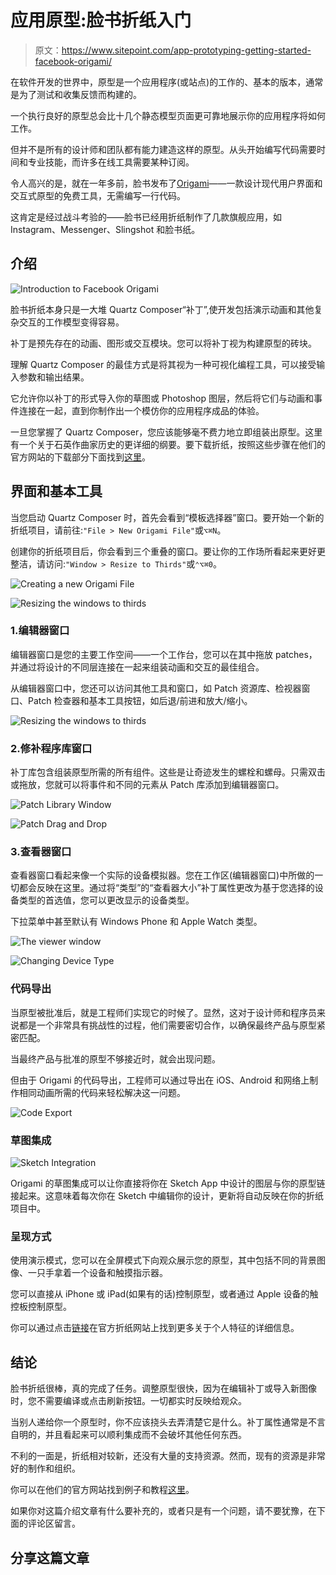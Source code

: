 # 应用原型:脸书折纸入门

> 原文：<https://www.sitepoint.com/app-prototyping-getting-started-facebook-origami/>

在软件开发的世界中，原型是一个应用程序(或站点)的工作的、基本的版本，通常是为了测试和收集反馈而构建的。

一个执行良好的原型总会比十几个静态模型页面更可靠地展示你的应用程序将如何工作。

但并不是所有的设计师和团队都有能力建造这样的原型。从头开始编写代码需要时间和专业技能，而许多在线工具需要某种订阅。

令人高兴的是，就在一年多前，脸书发布了[Origami](https://origami.design/)——一款设计现代用户界面和交互式原型的免费工具，无需编写一行代码。

这肯定是经过战斗考验的——脸书已经用折纸制作了几款旗舰应用，如 Instagram、Messenger、Slingshot 和脸书纸。

## 介绍

![Introduction to Facebook Origami](img/18b7d2eb370215a53bbe7a48e27bcd86.png)

脸书折纸本身只是一大堆 Quartz Composer“补丁”,使开发包括演示动画和其他复杂交互的工作模型变得容易。

补丁是预先存在的动画、图形或交互模块。您可以将补丁视为构建原型的砖块。

理解 Quartz Composer 的最佳方式是将其视为一种可视化编程工具，可以接受输入参数和输出结果。

它允许你以补丁的形式导入你的草图或 Photoshop 图层，然后将它们与动画和事件连接在一起，直到你制作出一个模仿你的应用程序成品的体验。

一旦您掌握了 Quartz Composer，您应该能够毫不费力地立即组装出原型。这里有一个关于石英作曲家历史的更详细的纲要。要下载折纸，按照这些步骤在他们的官方网站的下载部分下面找到[这里](https://facebook.com/designtools/origami/)。

## 界面和基本工具

当您启动 Quartz Composer 时，首先会看到“模板选择器”窗口。要开始一个新的折纸项目，请前往:`"File > New Origami File"`或`⌥⌘N`。

创建你的折纸项目后，你会看到三个重叠的窗口。要让你的工作场所看起来更好更整洁，请访问:`"Window > Resize to Thirds"`或`⌃⌥⌘0`。

![Creating a new Origami File](img/54f484231990a8951db909639910d830.png)

![Resizing the windows to thirds](img/e86258a3597698cc1a9b8f7bf5a5b2e5.png)

### 1.编辑器窗口

编辑器窗口是您的主要工作空间——一个工作台，您可以在其中拖放 patches，并通过将设计的不同层连接在一起来组装动画和交互的最佳组合。

从编辑器窗口中，您还可以访问其他工具和窗口，如 Patch 资源库、检视器窗口、Patch 检查器和基本工具按钮，如后退/前进和放大/缩小。

![Resizing the windows to thirds](img/e86258a3597698cc1a9b8f7bf5a5b2e5.png)

### 2.修补程序库窗口

补丁库包含组装原型所需的所有组件。这些是让奇迹发生的螺栓和螺母。只需双击或拖放，您就可以将事件和不同的元素从 Patch 库添加到编辑器窗口。

![Patch Library Window](img/0d67d4d055c089eca2ef5039a3092c33.png)

![Patch Drag and Drop](img/43be548c7bd2108238d361417b54d1ed.png)

### 3.查看器窗口

查看器窗口看起来像一个实际的设备模拟器。您在工作区(编辑器窗口)中所做的一切都会反映在这里。通过将“类型”的“查看器大小”补丁属性更改为基于您选择的设备类型的首选值，您可以更改显示的设备类型。

下拉菜单中甚至默认有 Windows Phone 和 Apple Watch 类型。

![The viewer window](img/8d45b208c6356b173617dc88e3b8c6f4.png)

![Changing Device Type](img/c135ea4701117d73637bd9020a05de0f.png)

### 代码导出

当原型被批准后，就是工程师们实现它的时候了。显然，这对于设计师和程序员来说都是一个非常具有挑战性的过程，他们需要密切合作，以确保最终产品与原型紧密匹配。

当最终产品与批准的原型不够接近时，就会出现问题。

但由于 Origami 的代码导出，工程师可以通过导出在 iOS、Android 和网络上制作相同动画所需的代码来轻松解决这一问题。

![Code Export](img/421761c3e0528d534b3d25131ee33eba.png)

### 草图集成

![Sketch Integration](img/e41e8ec3fb79c33c09b35031158db093.png)

Origami 的草图集成可以让你直接将你在 Sketch App 中设计的图层与你的原型链接起来。这意味着每次你在 Sketch 中编辑你的设计，更新将自动反映在你的折纸项目中。

### 呈现方式

使用演示模式，您可以在全屏模式下向观众展示您的原型，其中包括不同的背景图像、一只手拿着一个设备和触摸指示器。

您可以直接从 iPhone 或 iPad(如果有的话)控制原型，或者通过 Apple 设备的触控板控制原型。

你可以通过点击[链接](https://origami.design/)在官方折纸网站上找到更多关于个人特征的详细信息。

## 结论

脸书折纸很棒，真的完成了任务。调整原型很快，因为在编辑补丁或导入新图像时，您不需要编译或点击刷新按钮。一切都实时反映给观众。

当别人递给你一个原型时，你不应该挠头去弄清楚它是什么。补丁属性通常是不言自明的，并且看起来可以顺利集成而不会破坏其他任何东西。

不利的一面是，折纸相对较新，还没有大量的支持资源。然而，现有的资源是非常好的制作和组织。

你可以在他们的官方网站找到例子和教程[这里](https://origami.design/tutorials/getting-started/Getting-Started.html)。

如果你对这篇介绍文章有什么要补充的，或者只是有一个问题，请不要犹豫，在下面的评论区留言。

## 分享这篇文章